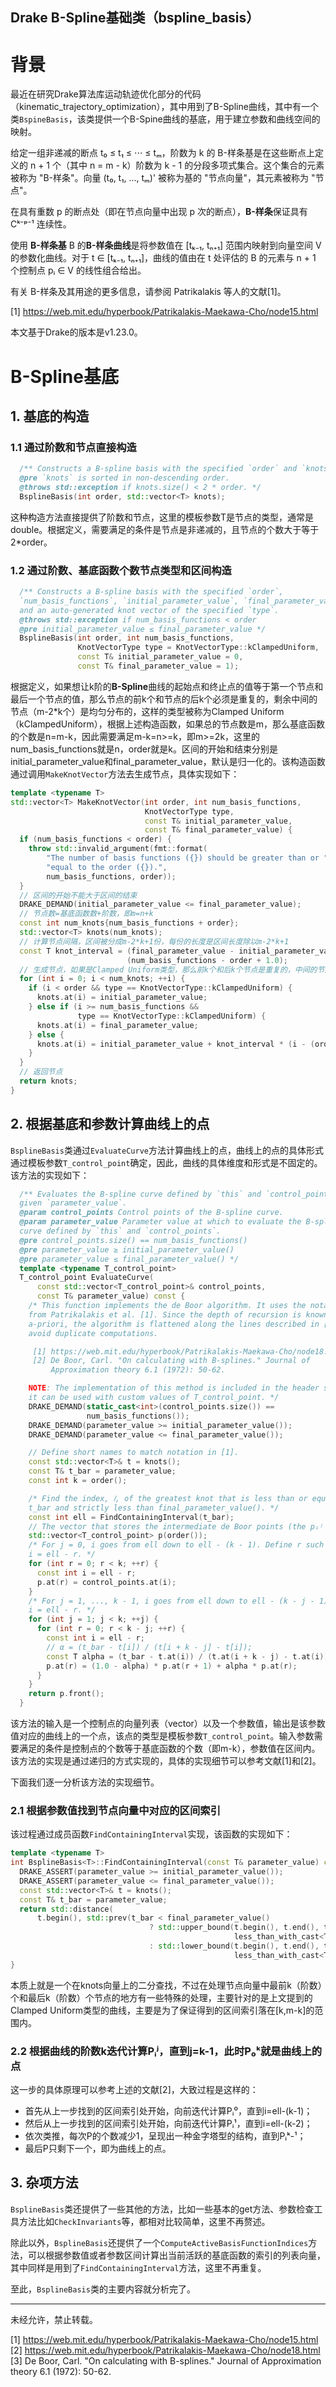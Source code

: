 ## Drake B-Spline基础类（bspline_basis）

# 背景

最近在研究Drake算法库运动轨迹优化部分的代码（kinematic_trajectory_optimization），其中用到了B-Spline曲线，其中有一个类`BspineBasis`，该类提供一个B-Spine曲线的基底，用于建立参数和曲线空间的映射。


给定一组非递减的断点 t₀ ≤ t₁ ≤ ⋅⋅⋅ ≤ tₘ，阶数为 k 的 B-样条基是在这些断点上定义的 n + 1 个（其中 n = m - k）阶数为 k - 1 的分段多项式集合。这个集合的元素被称为 "B-样条"。向量 (t₀, t₁, ..., tₘ)' 被称为基的 "节点向量"，其元素被称为 "节点"。

在具有重数 p 的断点处（即在节点向量中出现 p 次的断点），**B-样条**保证具有 Cᵏ⁻ᵖ⁻¹ 连续性。

使用 **B-样条基** B 的**B-样条曲线**是将参数值在 [tₖ₋₁, tₙ₊₁] 范围内映射到向量空间 V 的参数化曲线。对于 t ∈ [tₖ₋₁, tₙ₊₁]，曲线的值由在 t 处评估的 B 的元素与 n + 1 个控制点 pᵢ ∈ V 的线性组合给出。

有关 B-样条及其用途的更多信息，请参阅 Patrikalakis 等人的文献[1]。

[1] https://web.mit.edu/hyperbook/Patrikalakis-Maekawa-Cho/node15.html

本文基于Drake的版本是v1.23.0。

# B-Spline基底

## 1. 基底的构造

### 1.1 通过阶数和节点直接构造

```cpp
  /** Constructs a B-spline basis with the specified `order` and `knots`.
  @pre `knots` is sorted in non-descending order.
  @throws std::exception if knots.size() < 2 * order. */
  BsplineBasis(int order, std::vector<T> knots); 
```

这种构造方法直接提供了阶数和节点，这里的模板参数T是节点的类型，通常是double。根据定义，需要满足的条件是节点是非递减的，且节点的个数大于等于2*order。

### 1.2 通过阶数、基底函数个数节点类型和区间构造

```cpp
  /** Constructs a B-spline basis with the specified `order`,
  `num_basis_functions`, `initial_parameter_value`, `final_parameter_value`,
  and an auto-generated knot vector of the specified `type`.
  @throws std::exception if num_basis_functions < order
  @pre initial_parameter_value ≤ final_parameter_value */
  BsplineBasis(int order, int num_basis_functions,
               KnotVectorType type = KnotVectorType::kClampedUniform,
               const T& initial_parameter_value = 0,
               const T& final_parameter_value = 1);
```

根据定义，如果想让k阶的**B-Spline**曲线的起始点和终止点的值等于第一个节点和最后一个节点的值，那么节点的前k个和节点的后k个必须是重复的，剩余中间的节点（m-2*k个）是均匀分布的，这样的类型被称为Clamped Uniform（kClampedUniform），根据上述构造函数，如果总的节点数是m，那么基底函数的个数是n=m-k，因此需要满足m-k=n>=k，即m>=2k，这里的num_basis_functions就是n，order就是k。区间的开始和结束分别是initial_parameter_value和final_parameter_value，默认是归一化的。该构造函数通过调用`MakeKnotVector`方法去生成节点，具体实现如下：

```cpp
template <typename T>
std::vector<T> MakeKnotVector(int order, int num_basis_functions,
                              KnotVectorType type,
                              const T& initial_parameter_value,
                              const T& final_parameter_value) {
  if (num_basis_functions < order) {
    throw std::invalid_argument(fmt::format(
        "The number of basis functions ({}) should be greater than or "
        "equal to the order ({}).",
        num_basis_functions, order));
  }
  // 区间的开始不能大于区间的结束
  DRAKE_DEMAND(initial_parameter_value <= final_parameter_value);
  // 节点数=基底函数数+阶数，即m=n+k
  const int num_knots{num_basis_functions + order};
  std::vector<T> knots(num_knots);
  // 计算节点间隔，区间被分成m-2*k+1份，每份的长度是区间长度除以m-2*k+1
  const T knot_interval = (final_parameter_value - initial_parameter_value) /
                          (num_basis_functions - order + 1.0);
  // 生成节点，如果是Clamped Uniform类型，那么前k个和后k个节点是重复的，中间的节点是均匀分布的
  for (int i = 0; i < num_knots; ++i) {
    if (i < order && type == KnotVectorType::kClampedUniform) {
      knots.at(i) = initial_parameter_value;
    } else if (i >= num_basis_functions &&
               type == KnotVectorType::kClampedUniform) {
      knots.at(i) = final_parameter_value;
    } else {
      knots.at(i) = initial_parameter_value + knot_interval * (i - (order - 1));
    }
  }
  // 返回节点
  return knots;
}
```

## 2. 根据基底和参数计算曲线上的点

`BsplineBasis`类通过`EvaluateCurve`方法计算曲线上的点，曲线上的点的具体形式通过模板参数`T_control_point`确定，因此，曲线的具体维度和形式是不固定的。该方法的实现如下：

```cpp
  /** Evaluates the B-spline curve defined by `this` and `control_points` at the
  given `parameter_value`.
  @param control_points Control points of the B-spline curve.
  @param parameter_value Parameter value at which to evaluate the B-spline
  curve defined by `this` and `control_points`.
  @pre control_points.size() == num_basis_functions()
  @pre parameter_value ≥ initial_parameter_value()
  @pre parameter_value ≤ final_parameter_value() */
  template <typename T_control_point>
  T_control_point EvaluateCurve(
      const std::vector<T_control_point>& control_points,
      const T& parameter_value) const {
    /* This function implements the de Boor algorithm. It uses the notation
    from Patrikalakis et al. [1]. Since the depth of recursion is known
    a-priori, the algorithm is flattened along the lines described in [2] to
    avoid duplicate computations.

     [1] https://web.mit.edu/hyperbook/Patrikalakis-Maekawa-Cho/node18.html
     [2] De Boor, Carl. "On calculating with B-splines." Journal of
         Approximation theory 6.1 (1972): 50-62.

    NOTE: The implementation of this method is included in the header so that
    it can be used with custom values of T_control_point. */
    DRAKE_DEMAND(static_cast<int>(control_points.size()) ==
                 num_basis_functions());
    DRAKE_DEMAND(parameter_value >= initial_parameter_value());
    DRAKE_DEMAND(parameter_value <= final_parameter_value());

    // Define short names to match notation in [1].
    const std::vector<T>& t = knots();
    const T& t_bar = parameter_value;
    const int k = order();

    /* Find the index, 𝑙, of the greatest knot that is less than or equal to
    t_bar and strictly less than final_parameter_value(). */
    const int ell = FindContainingInterval(t_bar);
    // The vector that stores the intermediate de Boor points (the pᵢʲ in [1]).
    std::vector<T_control_point> p(order());
    /* For j = 0, i goes from ell down to ell - (k - 1). Define r such that
    i = ell - r. */
    for (int r = 0; r < k; ++r) {
      const int i = ell - r;
      p.at(r) = control_points.at(i);
    }
    /* For j = 1, ..., k - 1, i goes from ell down to ell - (k - j - 1). Again,
    i = ell - r. */
    for (int j = 1; j < k; ++j) {
      for (int r = 0; r < k - j; ++r) {
        const int i = ell - r;
        // α = (t_bar - t[i]) / (t[i + k - j] - t[i]);
        const T alpha = (t_bar - t.at(i)) / (t.at(i + k - j) - t.at(i));
        p.at(r) = (1.0 - alpha) * p.at(r + 1) + alpha * p.at(r);
      }
    }
    return p.front();
  }
```

该方法的输入是一个控制点的向量列表（vector）以及一个参数值，输出是该参数值对应的曲线上的一个点，该点的类型是模板参数`T_control_point`。输入参数需要满足的条件是控制点的个数等于基底函数的个数（即m-k），参数值在区间内。该方法的实现是通过递归的方式实现的，具体的实现细节可以参考文献[1]和[2]。

下面我们逐一分析该方法的实现细节。

### 2.1 根据参数值找到节点向量中对应的区间索引

该过程通过成员函数`FindContainingInterval`实现，该函数的实现如下：

```cpp
template <typename T>
int BsplineBasis<T>::FindContainingInterval(const T& parameter_value) const {
  DRAKE_ASSERT(parameter_value >= initial_parameter_value());
  DRAKE_ASSERT(parameter_value <= final_parameter_value());
  const std::vector<T>& t = knots();
  const T& t_bar = parameter_value;
  return std::distance(
      t.begin(), std::prev(t_bar < final_parameter_value()
                               ? std::upper_bound(t.begin(), t.end(), t_bar,
                                                  less_than_with_cast<T>)
                               : std::lower_bound(t.begin(), t.end(), t_bar,
                                                  less_than_with_cast<T>)));
}
```

本质上就是一个在knots向量上的二分查找，不过在处理节点向量中最前k（阶数）个和最后k（阶数）个节点的地方有一些特殊的处理，主要针对的是上文提到的Clamped Uniform类型的曲线，主要是为了保证得到的区间索引落在[k,m-k]的范围内。

### 2.2 根据曲线的阶数k迭代计算Pᵢʲ，直到j=k-1，此时P₀ᵏ就是曲线上的点

这一步的具体原理可以参考上述的文献[2]，大致过程是这样的：

- 首先从上一步找到的区间索引处开始，向前迭代计算Pᵢ⁰，直到i=ell-(k-1)；
- 然后从上一步找到的区间索引处开始，向前迭代计算Pᵢ¹，直到i=ell-(k-2)；
- 依次类推，每次P的个数减少1，呈现出一种金字塔型的结构，直到Pᵢᵏ-¹；
- 最后P只剩下一个，即为曲线上的点。
  
## 3. 杂项方法

`BsplineBasis`类还提供了一些其他的方法，比如一些基本的get方法、参数检查工具方法比如`CheckInvariants`等，都相对比较简单，这里不再赘述。

除此以外，`BsplineBasis`还提供了一个`ComputeActiveBasisFunctionIndices`方法，可以根据参数值或者参数区间计算出当前活跃的基底函数的索引的列表向量，其中同样是用到了`FindContainingInterval`方法，这里不再重复。

至此，`BsplineBasis`类的主要内容就分析完了。

---

未经允许，禁止转载。

[1] https://web.mit.edu/hyperbook/Patrikalakis-Maekawa-Cho/node15.html
[2] https://web.mit.edu/hyperbook/Patrikalakis-Maekawa-Cho/node18.html
[3] De Boor, Carl. "On calculating with B-splines." Journal of
         Approximation theory 6.1 (1972): 50-62.

